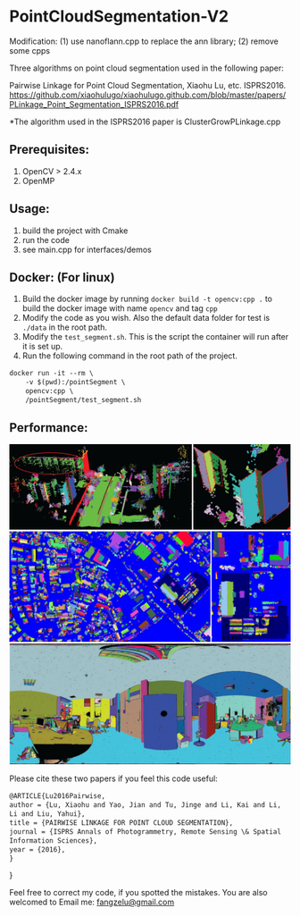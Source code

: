 # PointCloudSegmentation-V2

Modification: (1) use nanoflann.cpp to replace the ann library; (2) remove some cpps

Three algorithms on point cloud segmentation used in the following paper:

Pairwise Linkage for Point Cloud Segmentation, Xiaohu Lu, etc. ISPRS2016.
https://github.com/xiaohulugo/xiaohulugo.github.com/blob/master/papers/PLinkage_Point_Segmentation_ISPRS2016.pdf

*The algorithm used in the ISPRS2016 paper is ClusterGrowPLinkage.cpp

Prerequisites:
---
1. OpenCV > 2.4.x
2. OpenMP

Usage:
---
1. build the project with Cmake
2. run the code
3. see main.cpp for interfaces/demos

Docker: (For linux)
---
1. Build the docker image by running `docker build -t opencv:cpp .` to build the docker image with name `opencv` and tag `cpp`
2. Modify the code as you wish. Also the default data folder for test is `./data` in the root path.
3. Modify the `test_segment.sh`. This is the script the container will run after it is set up.
4. Run the following command in the root path of the project.

```docker
docker run -it --rm \
    -v $(pwd):/pointSegment \
    opencv:cpp \
    /pointSegment/test_segment.sh
```

Performance:
---
<img src="https://github.com/xiaohulugo/images/blob/master/vehicle.jpg" width="640">
<img src="https://github.com/xiaohulugo/images/blob/master/aerial.jpg"  width="640">
<img src="https://github.com/xiaohulugo/images/blob/master/static.jpg"  width="640">

Please cite these two papers if you feel this code useful:

    @ARTICLE{Lu2016Pairwise,
    author = {Lu, Xiaohu and Yao, Jian and Tu, Jinge and Li, Kai and Li, Li and Liu, Yahui},
    title = {PAIRWISE LINKAGE FOR POINT CLOUD SEGMENTATION},
    journal = {ISPRS Annals of Photogrammetry, Remote Sensing \& Spatial Information Sciences},
    year = {2016},
    }
}
    
Feel free to correct my code, if you spotted the mistakes. You are also welcomed to Email me: fangzelu@gmail.com
